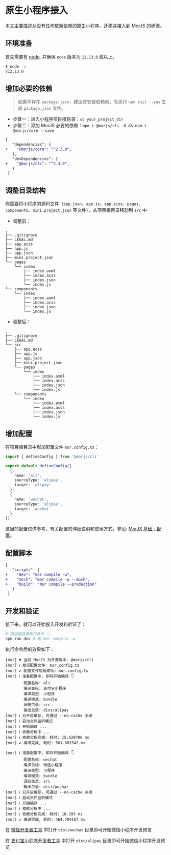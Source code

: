 # 原生小程序接入

本文主要描述从没有任何框架依赖的原生小程序，迁移并接入到 MorJS 的步骤。

## 环境准备

首先需要有 [node](https://nodejs.org/zh-cn/), 并确保 `node` 版本为 `12.13.0` 或以上。

```bash
$ node -v
v12.13.0
```

## 增加必要的依赖

> 如果不存在 `package.json`，建议在安装依赖前，先执行 `npm init --yes` 生成 `package.json` 文件。

- 步骤一：进入小程序项目根目录：`cd your_project_dir`
- 步骤二：添加 MorJS 必要的依赖：`npm i @morjs/cli -D && npm i @morjs/core --save`

```diff
{
   "dependencies": {
+    "@morjs/core": "^2.3.0",
   },
   "devDependencies": {
+    "@morjs/cli": "^2.3.0",
   }
 }
```

## 调整目录结构

你需要将小程序的源码文件（`app.json`、`app.js`、`app.acss`、`pages`、`components`、`mini.project.json` 等文件），从项目根目录移动到 `src` 中

- 调整前：

```
.
├── .gitignore
├── LEGAL.md
├── app.acss
├── app.js
├── app.json
├── mini.project.json
└── pages
    └── index
        ├── index.axml
        ├── index.acss
        ├── index.json
        └── index.js
└── components
    └── index
        ├── index.axml
        ├── index.acss
        ├── index.json
        └── index.js
```

- 调整后：

```
.
├── .gitignore
├── LEGAL.md
└── src
    ├── app.acss
    ├── app.js
    ├── app.json
    ├── mini.project.json
    └── pages
        └── index
            ├── index.axml
            ├── index.acss
            ├── index.json
            └── index.js
    └── components
        └── index
            ├── index.axml
            ├── index.acss
            ├── index.json
            └── index.js
```

## 增加配置

在项目根目录中增加配置文件 `mor.config.ts`：

```typescript
import { defineConfig } from '@morjs/cli'

export default defineConfig([
  {
    name: 'ali',
    sourceType: 'alipay',
    target: 'alipay'
  },
  {
    name: 'wechat',
    sourceType: 'alipay',
    target: 'wechat'
  }
])
```

这里的配置仅供参考，有关配置的详细说明和使用方式，参见: [MorJS 基础 - 配置](/guides/basic/config.md)。

## 配置脚本

```diff
{
   "scripts": {
+    "dev": "mor compile -w",
+    "mock": "mor compile -w --mock",
+    "build": "mor compile --production"
   }
 }
```

## 开发和验证

接下来，就可以开始投入开发和验证了：

```bash
# 项目根目录执行命令 👇
npm run dev # 即 mor compile -w
```

执行命令后的效果如下：

```
[mor] ⚑ 当前 MorJS 为开源版本: @morjs/cli
[mor] ℹ 发现配置文件: mor.config.ts
[mor] ✔ 配置文件加载成功: mor.config.ts
[mor] ℹ 准备配置中, 即将开始编译 👇
        配置名称: ali
        编译目标: 支付宝小程序
        编译类型: 小程序
        编译模式: bundle
        源码目录: src
        输出目录: dist/alipay
[mor] ℹ 已开启缓存, 可通过 --no-cache 关闭
[mor] ℹ 启动文件监听模式
[mor] ℹ 开始编译 ...
[mor] ℹ 依赖分析中 ...
[mor] ℹ 依赖分析完成: 耗时: 15.520708 ms
[mor] ✔ 编译完成, 耗时: 581.601542 ms

[mor] ℹ 准备配置中, 即将开始编译 👇
        配置名称: wechat
        编译目标: 微信小程序
        编译类型: 小程序
        编译模式: bundle
        源码目录: src
        输出目录: dist/wechat
[mor] ℹ 已开启缓存, 可通过 --no-cache 关闭
[mor] ℹ 启动文件监听模式
[mor] ℹ 开始编译 ...
[mor] ℹ 依赖分析中 ...
[mor] ℹ 依赖分析完成: 耗时: 10.393 ms
[mor] ✔ 编译完成, 耗时: 464.704167 ms
```

在 [微信开发者工具](https://developers.weixin.qq.com/miniprogram/dev/devtools/download.html) 中打开 `dist/wechat` 目录即可开始微信小程序开发预览

在 [支付宝小程序开发者工具](https://opendocs.alipay.com/mini/ide/download) 中打开 `dist/alipay` 目录即可开始微信小程序开发预览
